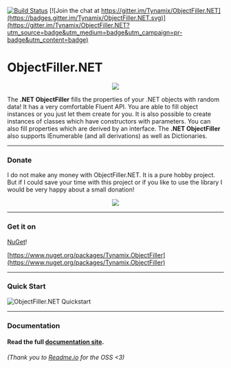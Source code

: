 [![Build Status](https://github.com/Tynamix/ObjectFiller.NET/actions/workflows/build-and-test.yml/badge.svg?branch=master)](https://github.com/Tynamix/ObjectFiller.NET/actions/workflows/build-and-test.yml)
 [![Join the chat at https://gitter.im/Tynamix/ObjectFiller.NET](https://badges.gitter.im/Tynamix/ObjectFiller.NET.svg)](https://gitter.im/Tynamix/ObjectFiller.NET?utm_source=badge&utm_medium=badge&utm_campaign=pr-badge&utm_content=badge)

# ObjectFiller.NET
 <p align="center">
 <img src="https://raw.githubusercontent.com/Tynamix/ObjectFiller.NET/master/logo.png">
</p>

The **.NET ObjectFiller** fills the properties of your .NET objects with random data!
It has a very comfortable Fluent API.
You are able to fill object instances or you just let them create for you. 
It is also possible to create instances of classes which have constructors with parameters.
You can also fill properties which are derived by an interface.
The **.NET ObjectFiller** also supports IEnumerable<T> (and all derivations) as well as Dictionaries.
 
----------
 
 ### Donate
I do not make any money with ObjectFiller.NET. It is a pure hobby project. But if I could save your time with this project or if you like to use the library I would be very happy about a small donation!
 
 <p align="center">
  <a href="https://www.paypal.com/donate/?hosted_button_id=P89J29HBE3WBC" target="_blank"><img src="https://www.paypalobjects.com/webstatic/de_DE/i/de-pp-logo-200px.png"></a>
</p>

----------

### Get it on 
[NuGet](https://www.nuget.org/packages/Tynamix.ObjectFiller)!

[https://www.nuget.org/packages/Tynamix.ObjectFiller](https://www.nuget.org/packages/Tynamix.ObjectFiller)

----------

### Quick Start
![ObjectFiller.NET Quickstart](https://raw.githubusercontent.com/Tynamix/ObjectFiller.NET/master/objectfiller-quickstart.gif)

----------

### Documentation

#### Read the full [documentation site](https://objectfillernet.readme.io). 

*(Thank you to [Readme.io](https://readme.io/) for the OSS <3)*
